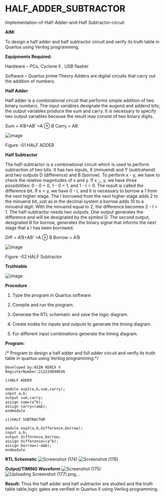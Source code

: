 # HALF_ADDER_SUBTRACTOR

Implementation-of-Half-Adder-and-Half Subtractor-circuit

**AIM:**

To design a half adder and half subtractor circuit and verify its truth table in Quartus using Verilog programming.

**Equipments Required:**

Hardware – PCs, Cyclone II , USB flasher 

Software – Quartus prime Theory Adders are digital circuits that carry out the addition of numbers.

**Half Adder**

Half adder is a combinational circuit that performs simple addition of two binary numbers. The input variables designate the augend and addend bits; the output variables produce the sum and carry. It is necessary to specify two output variables because the result may consist of two binary digits.

Sum = A’B+AB’ =A ⊕ B Carry = AB

![image](https://github.com/naavaneetha/HALF_ADDER_SUBTRACTOR/assets/154305477/bd4a0b2c-cdbc-4184-ab08-81578f121e1f)

Figure -01 HALF ADDER

**Half Subtractor**

The half-subtractor is a combinational circuit which is used to perform subtraction of two bits. It has two inputs, X (minuend) and Y (subtrahend) and two outputs D (difference) and B (borrow). To perform x - y, we have to check the relative magnitudes of x and y. If x ;;, y, we have three possibilities: 0 - 0 = 0, 1 - 0 = 1, and 1 - I = 0. The result is called the difference bit. If x < y, we have 0 - I, and it is necessary to borrow a 1 from the next higher stage. The I borrowed from the next higher stage adds 2 to the minuend bit, just as in the decimal system a borrow adds 10 to a minuend digit. With the minuend equal to 2, the difference becomes 2 - I = 1. The half-subtractor needs two outputs. One output generates the difference and will be designated by the symbol D. The second output, designated B for borrow, generates the binary signal that informs the next stage that a I has been borrowed. 

Diff = A’B+AB’ =A ⊕ B
Borrow = A’B

 ![image](https://github.com/naavaneetha/HALF_ADDER_SUBTRACTOR/assets/154305477/d76b099c-513f-4e7c-843a-e2fd028a531a)

Figure -02 HALF Subtractor

**Truthtable**

![image](https://github.com/user-attachments/assets/b3e3de58-4b50-44a2-a499-a23371ca2ba3)

**Procedure**

1.	Type the program in Quartus software.

2.	Compile and run the program.

3.	Generate the RTL schematic and save the logic diagram.

4.	Create nodes for inputs and outputs to generate the timing diagram.

5.	For different input combinations generate the timing diagram.


**Program:**

/* Program to design a half adder and full adder circuit and verify its truth table in quartus using Verilog programming.*/

```
Developed by:ASIN RENIX V
RegisterNumber:212224040036
```
```
i)HALF ADDER

module exp3(a,b,sum,carry);
input a,b;
output sum,carry;
assign sum=(a^b);
assign carry=(a&b);
endmodule

ii)HALF SUBTRACTOR

module exp3(a,b,difference,borrow);
input a,b;
output difference,borrow;
assign difference=(a^b);
assign borrow=(~a&b);
endmodule
```

**RTL Schematic**
![Screenshot (174)](https://github.com/user-attachments/assets/bf507000-337d-498e-98a1-e57e659d1a5c)
![Screenshot (176)](https://github.com/user-attachments/assets/8376182c-18f1-4136-8432-eacbe4ffacbd)


**Output/TIMING Waveform**
![Screenshot (175)](https://github.com/user-attachments/assets/930be879-d44c-4449-94a8-ab802ddb71bc)
![Uploading Screenshot (177).png…]()



**Result:**
Thus the half adder and half subtractor are studied and the truth table table,logic gates are verified in Quartus II using Verilog programming.

